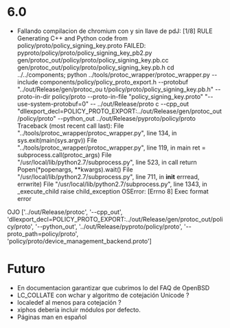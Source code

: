 
6.0
===

* Fallando compilacion de chromium con y sin llave de pdJ:
[1/8] RULE Generating C++ and Python code from policy/proto/policy_signing_key.proto
FAILED: pyproto/policy/proto/policy_signing_key_pb2.py gen/protoc_out/policy/proto/policy_signing_key.pb.cc gen/protoc_out/policy/proto/policy_signing_key.pb.h
cd ../../components; python ../tools/protoc_wrapper/protoc_wrapper.py --include components/policy/policy_proto_export.h --protobuf "../out/Release/gen/protoc_ou
t/policy/proto/policy_signing_key.pb.h" --proto-in-dir policy/proto --proto-in-file "policy_signing_key.proto" "--use-system-protobuf=0" -- ../out/Release/proto
c --cpp_out "dllexport_decl=POLICY_PROTO_EXPORT:../out/Release/gen/protoc_out/policy/proto" --python_out ../out/Release/pyproto/policy/proto
Traceback (most recent call last):
  File "../tools/protoc_wrapper/protoc_wrapper.py", line 134, in <module>
    sys.exit(main(sys.argv))
  File "../tools/protoc_wrapper/protoc_wrapper.py", line 119, in main
    ret = subprocess.call(protoc_args)
  File "/usr/local/lib/python2.7/subprocess.py", line 523, in call
    return Popen(*popenargs, **kwargs).wait()
  File "/usr/local/lib/python2.7/subprocess.py", line 711, in __init__
    errread, errwrite)
  File "/usr/local/lib/python2.7/subprocess.py", line 1343, in _execute_child
    raise child_exception
OSError: [Errno 8] Exec format error



OJO
['../out/Release/protoc', '--cpp_out', 'dllexport_decl=POLICY_PROTO_EXPORT:../out/Release/gen/protoc_out/policy/proto', '--python_out', '../out/Release/pyproto/policy/proto', '--proto_path=policy/proto', 'policy/proto/device_management_backend.proto']



Futuro
======
* En documentacion garantizar que cubrimos lo del FAQ de OpenBSD
* LC_COLLATE con wchar y algoritmo de cotejación Unicode ?
* localedef al menos para cotejación ?
* xiphos debería incluir módulos por defecto.
* Páginas man en español

